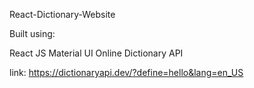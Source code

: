 React-Dictionary-Website

Built using:

React JS
Material UI
Online Dictionary API

link: https://dictionaryapi.dev/?define=hello&lang=en_US
